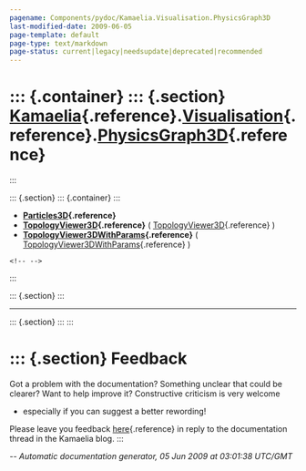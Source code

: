 ```yaml
---
pagename: Components/pydoc/Kamaelia.Visualisation.PhysicsGraph3D
last-modified-date: 2009-06-05
page-template: default
page-type: text/markdown
page-status: current|legacy|needsupdate|deprecated|recommended
---
```

::: {.container}
::: {.section}
[Kamaelia](/Components/pydoc/Kamaelia.html){.reference}.[Visualisation](/Components/pydoc/Kamaelia.Visualisation.html){.reference}.[PhysicsGraph3D](/Components/pydoc/Kamaelia.Visualisation.PhysicsGraph3D.html){.reference}
=============================================================================================================================================================================================================================
:::

::: {.section}
::: {.container}
:::

-   **[Particles3D](/Components/pydoc/Kamaelia.Visualisation.PhysicsGraph3D.Particles3D.html){.reference}**
-   **[TopologyViewer3D](/Components/pydoc/Kamaelia.Visualisation.PhysicsGraph3D.TopologyViewer3D.html){.reference}**
    (
    [TopologyViewer3D](/Components/pydoc/Kamaelia.Visualisation.PhysicsGraph3D.TopologyViewer3D.TopologyViewer3D.html){.reference}
    )
-   **[TopologyViewer3DWithParams](/Components/pydoc/Kamaelia.Visualisation.PhysicsGraph3D.TopologyViewer3DWithParams.html){.reference}**
    (
    [TopologyViewer3DWithParams](/Components/pydoc/Kamaelia.Visualisation.PhysicsGraph3D.TopologyViewer3DWithParams.TopologyViewer3DWithParams.html){.reference}
    )

```{=html}
<!-- -->
```
:::

::: {.section}
:::

------------------------------------------------------------------------

::: {.section}
:::
:::

::: {.section}
Feedback
========

Got a problem with the documentation? Something unclear that could be
clearer? Want to help improve it? Constructive criticism is very welcome
- especially if you can suggest a better rewording!

Please leave you feedback
[here](../../../cgi-bin/blog/blog.cgi?rm=viewpost&nodeid=1142023701){.reference}
in reply to the documentation thread in the Kamaelia blog.
:::

*\-- Automatic documentation generator, 05 Jun 2009 at 03:01:38 UTC/GMT*
